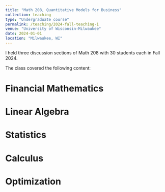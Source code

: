 ```yaml
---
title: "Math 208, Quantitative Models for Business"
collection: teaching
type: "Undergraduate course"
permalink: /teaching/2024-fall-teaching-1
venue: "University of Wisconsin-Milwaukee"
date: 2024-01-01
location: "Milwaukee, WI"
---
```


I held three discussion sections of Math 208 with 30 students each in Fall 2024.

The class covered the following content:

Financial Mathematics
======

Linear Algebra
======

Statistics
======

Calculus
======

Optimization
======
